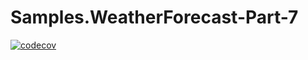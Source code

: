 # Samples.WeatherForecast-Part-7

[![codecov](https://codecov.io/gh/peteking/Samples.WeatherForecast-Part-7/branch/main/graph/badge.svg?token=KZW5MORPPY)](https://codecov.io/gh/peteking/Samples.WeatherForecast-Part-7)
